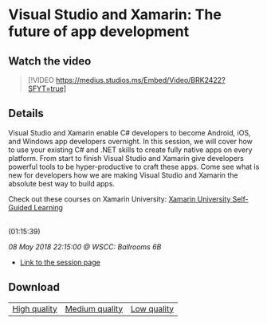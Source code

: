 # Visual Studio and Xamarin: The future of app development

## Watch the video
> [!VIDEO https://medius.studios.ms/Embed/Video/BRK2422?SFYT=true]

## Details

<p>Visual Studio and Xamarin enable C# developers to become Android, iOS, and Windows app developers overnight. In this session, we will cover how to use your existing C# and .NET skills to create fully native apps on every platform. From start to finish Visual Studio and Xamarin give developers powerful tools to be hyper-productive to craft these apps. Come see what is new for developers how we are making Visual Studio and Xamarin the absolute best way to build apps.</p><p>Check out these courses on Xamarin University: <a href="https://university.xamarin.com/classes/track/self-guided">Xamarin University Self-Guided Learning</a></p><div id="selenium-highlight">&nbsp;</div> (01:15:39)

*08 May 2018 22:15:00 @ WSCC: Ballrooms 6B*

- [Link to the session page](https://channel9.msdn.com/Events/Build/2018/BRK2422)

## Download

||||
|:--:|:----:|:-:|
|[High quality](https://sec.ch9.ms/ch9/2849/361a0255-400d-409d-9fb3-313910c32849/BRK2422_high.mp4)|[Medium quality](https://sec.ch9.ms/ch9/2849/361a0255-400d-409d-9fb3-313910c32849/BRK2422_mid.mp4)|[Low quality](https://sec.ch9.ms/ch9/2849/361a0255-400d-409d-9fb3-313910c32849/BRK2422.mp4)
